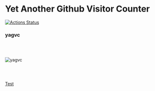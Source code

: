 

<h1>Yet Another Github Visitor Counter</h1>

[![Actions Status](https://github.com/pa-ulander/ghvc/workflows/RunTests/badge.svg)](https://github.com/pa-ulsnder/ghvc/actions)
<h3>yagvc</h3>

<br><br>

<img src="https://8eba-85-230-194-116.ngrok-free.app/?username=pa-ulander&color=green&style=for-the-badge&label=Views" alt="yagvc" />

<br><br>
 
<a href="https://8eba-85-230-194-116.ngrok-free.app/?username=pa-ulander&color=green&style=for-the-badge&label=Views">Test</a>


